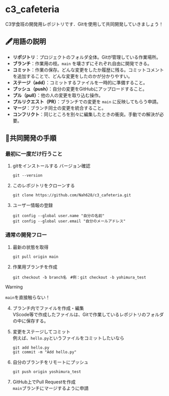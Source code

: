# c3_cafeteria
C3学食班の開発用レポジトリです．Gitを使用して共同開発していきましょう！

## 🖋️用語の説明
- **リポジトリ**：プロジェクトのフォルダ全体。Gitが管理している作業場所。
- **ブランチ**：作業用の枝。`main` を壊さずにそれぞれ自由に開発できる。
- **コミット**：作業の保存。どんな変更をしたか履歴に残る。コミットコメントを追加することで、どんな変更をしたのかが分かりやすい。
- **ステージ（add）**：コミットするファイルを一時的に準備すること。
- **プッシュ（push）**：自分の変更をGitHubにアップロードすること。
- **プル（pull）**：他の人の変更を取り込む操作。
- **プルリクエスト（PR）**：ブランチでの変更を `main` に反映してもらう申請。
- **マージ**：ブランチ同士の変更を統合すること。
- **コンフリクト**：同じところを別々に編集したときの衝突。手動での解決が必要。

## 🚀共同開発の手順
### 最初に一度だけ行うこと
1. gitをインストールする
   バージョン確認
   ~~~
   git --version
   ~~~
   
2. このレポジトリをクローンする
   ~~~
   git clone https://github.com/Nah628/c3_cafeteria.git
   ~~~
   
3. ユーザー情報の登録
   ~~~
   git config --global user.name "自分の名前"
   git config --global user.email "自分のメールアドレス"
   ~~~

### 通常の開発フロー
1. 最新の状態を取得
   ~~~
   git pull origin main
   ~~~
   
2. 作業用ブランチを作成
   ~~~
   git checkout -b branch名　#例：git checkout -b yohimura_test
   ~~~
> [!WARNING]
>   `main`を直接触らない！
   
4. ブランチ内でファイルを作成・編集  
   VScode等で作成したファイルは、Gitで作業しているレポジトリのフォルダの中に保存する。
   
6. 変更をステージしてコミット  
   例えば、`hello.py`というファイルをコミットしたいなら
   ~~~
   git add hello.py
   git commit -m "Add hello.py"
   ~~~
   
7. 自分のブランチをリモートにプッシュ
   ~~~
   git push origin yoshimura_test
   ~~~
   
8. GitHub上でPull Requestを作成  
   `main`ブランチにマージするように申請

